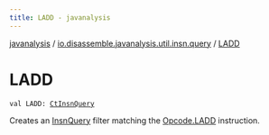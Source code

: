 ```yaml
---
title: LADD - javanalysis
---
```


[javanalysis](../index.html) / [io.disassemble.javanalysis.util.insn.query](index.html) / [LADD](./-l-a-d-d.html)

# LADD

`val LADD: `[`CtInsnQuery`](-ct-insn-query/index.html)

Creates an [InsnQuery](-insn-query/index.html) filter matching the [Opcode.LADD](#) instruction.

